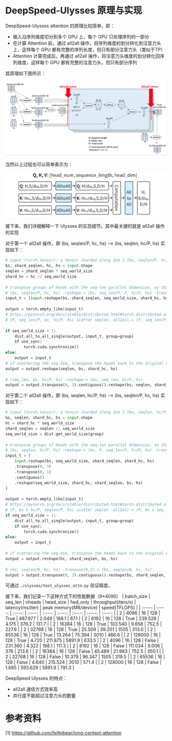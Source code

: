# DeepSpeed-Ulysses 原理与实现


DeepSpeed-Ulysses attention 的原理比较简单，即：
- 输入沿序列维度切分到多个 GPU 上，每个 GPU 只处理序列的一部分
- 在计算 Attention 前，通过 all2all 操作，将序列维度的划分转化到注意力头上，这样每个 GPU 都有完整的序列长度，但只有部分注意力头（类似于TP）
- Attention 计算完成后，再通过 all2all 操作，将注意力头维度的划分转化回序列维度，这样每个 GPU 都有完整的注意力头，但只有部分序列

其原理如下图所示：

![alt text](./images/ulysses.png)

当然以上过程也可以简单表示为：

![alt text](./images/ulysses_simple.png)


接下来，我们详细解释一下 Ulysses 的实现细节。其中最关键的就是 all2all 操作的实现

对于第一个 all2all 操作，即 (bs, seqlen/P, hc, hs) --> (bs, seqlen, hc/P, hs) 实现如下：
```python
# input (torch.tensor): a tensor sharded along dim 1 (bs, seqlen/P, hc, hs) output: (bs, seqlen, hc/P, hs)
bs, shard_seqlen, hc, hs = input.shape
seqlen = shard_seqlen * seq_world_size
shard_hc = hc // seq_world_size

# transpose groups of heads with the seq-len parallel dimension, so that we can scatter them!
# (bs, seqlen/P, hc, hs) -reshape-> (bs, seq_len/P, P, hc/P, hs) -transpose(0,2)-> (P, seq_len/P, bs, hc/P, hs)
input_t = (input.reshape(bs, shard_seqlen, seq_world_size, shard_hc, hs).transpose(0, 2).contiguous())

output = torch.empty_like(input_t)
# https://pytorch.org/docs/stable/distributed.html#torch.distributed.all_to_all_single
# (P, seq_len/P, bs, hc/P, hs) scatter seqlen -all2all-> (P, seq_len/P, bs, hc/P, hs) scatter head

if seq_world_size > 1:
    dist.all_to_all_single(output, input_t, group=group)
    if use_sync:
        torch.cuda.synchronize()
else:
    output = input_t
# if scattering the seq-dim, transpose the heads back to the original dimension
output = output.reshape(seqlen, bs, shard_hc, hs)

# (seq_len, bs, hc/P, hs) -reshape-> (bs, seq_len, hc/P, hs)
output = output.transpose(0, 1).contiguous().reshape(bs, seqlen, shard_hc, hs)
```

对于第二个 all2all 操作，即 (bs, seqlen, hc/P, hs) --> (bs, seqlen/P, hc, hs) 实现如下：
```python
# input (torch.tensor): a tensor sharded along dim 1 (bs, seqlen, hc/P, hs) output: (bs, seqlen/P, hc, hs)
bs, seqlen, shard_hc, hs = input.shape
hc = shard_hc * seq_world_size
shard_seqlen = seqlen // seq_world_size
seq_world_size = dist.get_world_size(group)

# transpose groups of heads with the seq-len parallel dimension, so that we can scatter them!
# (bs, seqlen, hc/P, hs) -reshape-> (bs, P, seq_len/P, hc/P, hs) -transpose(0, 3)-> (hc/P, P, seqlen/P, bs, hs) -transpose(0, 1) -> (P, hc/P, seqlen/P, bs, hs)
input_t = (
    input.reshape(bs, seq_world_size, shard_seqlen, shard_hc, hs)
    .transpose(0, 3)
    .transpose(0, 1)
    .contiguous()
    .reshape(seq_world_size, shard_hc, shard_seqlen, bs, hs)
)

output = torch.empty_like(input_t)
# https://pytorch.org/docs/stable/distributed.html#torch.distributed.all_to_all_single
# (P, bs x hc/P, seqlen/P, hs) scatter seqlen -all2all-> (P, bs x seq_len/P, hc/P, hs) scatter head
if seq_world_size > 1:
    dist.all_to_all_single(output, input_t, group=group)
    if use_sync:
        torch.cuda.synchronize()
else:
    output = input_t

# if scattering the seq-dim, transpose the heads back to the original dimension
output = output.reshape(hc, shard_seqlen, bs, hs)

# (hc, seqlen/N, bs, hs) -tranpose(0,2)-> (bs, seqlen/N, hc, hs)
output = output.transpose(0, 2).contiguous().reshape(bs, shard_seqlen, hc, hs)
```

可通过 `./ulysses/test_ulysses_attn.py` 验证精度。

接下来，我们记录一下这种方式下的性能数据（8*4090）
| batch_size | seq_len | nheads | head_size | fwd_only | throughput(iters/s) | latency(ms/iter) | peak memory(MB/device) | speed(TFLOPS) |
| :----: | :----: | :----: | :----: | :----: | :----: | :----: | :----: | :----: |
| 2 | 4096 | 16 | 128 | True | 487.977 | 2.049 | 188.1 | 67.1 |
| 2 | 8192 | 16 | 128 | True | 239.528 | 4.175 | 376.2 | 131.7 |
| 2 | 16384 | 16 | 128 | True | 103.540 | 9.658 | 752.5 | 227.6 |
| 2 | 32768 | 16 | 128 | True | 25.509 | 39.201 | 1505 |  313.0 |
| 2 | 65536 | 16 | 128 | True | 13.264 | 75.394 | 3010 | 466.6 |
| 2 | 128000 | 16 | 128 | True | 4.720 | 211.875 | 5891.9 | 633.5 |
| 2 | 4096 | 16 | 128 | False | 231.360 | 4.322 | 188.1 | 111.3 |
| 2 | 8192 | 16 | 128 | False | 111.034 | 9.006 | 376 | 213.6 |
| 2 | 16384 | 16 | 128 | False | 45.489 | 21.983 | 752.5 | 350.1 |
| 2 | 32768 | 16 | 128 | False | 10.379 | 96.347 | 1505 | 319.5 |
| 2 | 65536 | 16 | 128 | False | 4.640 | 215.524 |  3010 | 571.4 |
| 2 | 128000 | 16 | 128 | False | 1.685 | 593.629 | 5891.9 | 791.3 |


DeepSpeed Ulysses 的特点：
- all2all 通信方式效率高
- 并行度不能超过注意力头的数量


# 参考资料
[1] https://github.com/feifeibear/long-context-attention


